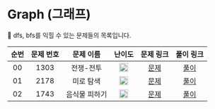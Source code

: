 # Graph (그래프)

🐻 dfs, bfs를 익힐 수 있는 문제들의 목록입니다.

| 순번 | 문제 번호 |   문제 이름   |                                        난이도                                         |                  문제 링크                   |                                    풀이 링크                                     |
| :--: | :-------: | :-----------: | :-----------------------------------------------------------------------------------: | :------------------------------------------: | :------------------------------------------------------------------------------: |
|  00  |   1303    |   전쟁-전투   | <img width="20" height="20" src="https://d2gd6pc034wcta.cloudfront.net/tier/10.svg"/> | [문제](https://www.acmicpc.net/problem/1303) |   [풀이](https://github.com/ssinee/Baekjoon/blob/main/graph/1303_전쟁전투.cpp)   |
|  01  |   2178    |   미로 탐색   | <img width="20" height="20" src="https://d2gd6pc034wcta.cloudfront.net/tier/10.svg"/> | [문제](https://www.acmicpc.net/problem/2178) |   [풀이](https://github.com/ssinee/Baekjoon/blob/main/graph/2178_미로탐색.cpp)   |
|  02  |   1743    | 음식물 피하기 | <img width="20" height="20" src="https://d2gd6pc034wcta.cloudfront.net/tier/10.svg"/> | [문제](https://www.acmicpc.net/problem/1743) | [풀이](https://github.com/ssinee/Baekjoon/blob/main/graph/1743_음식물피하기.cpp) |
